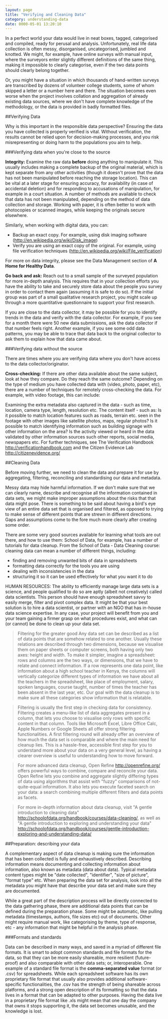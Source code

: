 ```yaml
---
layout: page
title: "Verifying and Cleaning Data"
category: understanding-data
date: 0000-05-01 13:20:10
---
```

In a perfect world your data would live in neat boxes, tagged, categorised and compiled, ready for perusal and analysis. Unfortunately, real life data collection is often messy, disorganised, uncategorised, jumbled and knotted. We might, for example, have online surveys with manual input, where the surveyors enter slightly different definitions of the same thing, making it impossible to clearly categorise, even if the two data points should clearly belong together.

Or, you might have a situation in which thousands of hand-written surveys are transcribed by dozens of volunteer college students, some of whom skipped a letter or a number here and there. The situation becomes even worse when the project involves collation and aggregation of already existing data sources, where we don't have complete knowledge of the methodology, or the data is provided in badly formatted files.

##Verifying Data

Why is this important in the responsible data perspective? Ensuring the data you have collected is properly verified is vital. Without verification, the results cannot be relied upon for decision-making processes, and you risk misrepresenting or doing harm to the populations you aim to help.

###Verifying data when you're close to the source

**Integrity:** Examine the raw data **before** doing anything to manipulate it. This usually includes making a complete backup of the original material, which is kept separate from any other activities (though it doesn't prove that the data has not been manipulated before reaching the storage location). This can be vital at a later stage for ensuring accuracy, for availability (in case of accidental deletion) and for responding to accusations of manipulation, for example in a court situation. A number of methods are available to check that data has not been manipulated, depending on the method of data collection and storage. Working with paper, it is often better to work with photocopies or scanned images, while keeping the originals secure elsewhere.

Similarly, when working with digital data, you can:

* Backup an exact copy. For example, using disk imaging software (http://en.wikipedia.org/wiki/Disk_image)
* Verify you are using an exact copy of the original. For example, using file verification techniques (http://en.wikipedia.org/wiki/File_verification)

For more on data integrity, please see the Data Management section of **A Home for Healthy Data**.

**Go back and ask:** Reach out to a small sample of the surveyed population for more in-depth analysis. This requires that in your collection efforts you have the ability to take and securely store data about the people you survey in order to contact them again (assuming it is safe to do so). If the initial group was part of a small qualitative research project, you might scale up through a more quantitative questionnaire to support your first research.

If you are close to the data collector, it may be possible for you to identify trends in the data and verify with the data collector. For example, if you see for a month there were 50 new data submissions, ask the data collector if that number feels right. Another example, if you see some odd data patterns, you may be able to trace that data back to the original collector to ask them to explain how that data came about.

###Verifying data without the source

There are times where you are verifying data where you don't have access to the data collector/originator.

**Cross-checking:** If there are other data available about the same subject, look at how they compare. Do they reach the same outcome? Depending on the type of medium you have collected data with (video, photo, paper, etc), there are a number of techniques for remotely cross-checking the data. For example, with video footage, this can include:

Examining the extra metadata also captured in the data - such as time, location, camera type, length, resolution etc.
The content itself - such as:
Is it possible to match location features such as roads, terrain etc. seen in the footage with other images like satellite photos, maps, regular photos?
Is it possible to match identifying information such as building signage with other information on the area?
Is the activity viewed or heard in the data validated by other information sources such other reports, social media, newspapers etc.
For further techniques, see The Verification Handbook http://verificationhandbook.com and the Citizen Evidence Lab http://citizenevidence.org/

##Cleaning Data

Before moving further, we need to clean the data and prepare it for use by aggregating, filtering, reconciling and standardising our data and metadata.

Messy data may hide harmful information. If we don't make sure that we can clearly name, describe and recognise all the information contained in data sets, we might make improper assumptions about the risks that that data might pose. There is something to be said about having a bird's eye view of an entire data set that is organised and filtered, as opposed to trying to make sense of different points that are strewn in different directions. Gaps and assumptions come to the fore much more clearly after creating some order.

There are some very good sources available for learning what tools are out there, and how to use them: School of Data, for example, has a number of tutorials for data cleanup. From the School of Data - Data Cleaning course: cleaning data can mean a number of different things, including:

* finding and removing unwanted bits of data in spreadsheets
* formatting data correctly for the tools you are using
* dealing with inconsistencies in the data
* structuring it so it can be used effectively for what you want it to do

HUMAN RESOURCES: The ability to efficiently manage large data sets is a science, and people qualified to do so are aptly (albeit not creatively) called data scientists. This person should have enough spreadsheet savvy to easily merge, filter and pivot complex data. It might be that your best solution is to hire a data scientist, or partner with an NGO that has in-house data science expertise. In any case, your project will benefit from you and your team gaining a firmer grasp on what procedures exist, and what can (or cannot) be done to clean up your data set.

>Filtering for the greater good
Any data set can be described as a list of data points that are somehow related to one another. Usually these relations are described through two dimensions, because we visualise them on paper sheets or computer screens, both having only two axes: height and width. To make it simpler, imagine a spreadsheet: rows and columns are the two ways, or dimensions, that we have to relate and connect information. If a row represents one data point, like information about a high school teacher in Kenya, the columns will vertically categorize different types of information we have about all the teachers in the spreadsheet, like place of employment, salary, spoken languages, course taught, number of times the teacher has been absent in the last year, etc. Our goal with the data cleanup is to make sure all these categories show information that is relatable.

>Filtering is usually the first step in checking data for consistency. Filtering creates a menu-like list of data aggregates present in a column, that lets you choose to visualise only rows with specific content in that column. Tools like Microsoft Excel,  Libre Office Calc, Apple Numbers or Google Sheets all offer strong filtering functionalities. A first filtering round will already offer an overview of how much the data set is comparable and where the main need for cleanup lies. This is a hassle-free, accessible first step for you to understand more about your data on a very general level, as having a clearer overview is useful to understanding how to move forward.

>For more advanced data cleanup, Open Refine http://openrefine.org/ offers powerful ways to combine, compare and reconcile your data. Open Refine lets you combine and aggregate slightly differing types of data using algorithms that assist with "fuzzy" comparisons of not-quite-equal information. It also lets you execute faceted search on your data: a search combining multiple different filters and data points as facets.

>For more in-depth information about data cleanup, visit "A gentle introduction to cleaning data" http://schoolofdata.org/handbook/courses/data-cleaning/, as well as "A gentle introduction to exploring and understanding your data" http://schoolofdata.org/handbook/courses/gentle-introduction-exploring-and-understanding-data/

##Preparation: describing your data

A complementary aspect of data cleanup is making sure the information that has been collected is fully and exhaustively described. Describing information means documenting and collecting information about information, also known as metadata (data about data). Typical metadata content types might be "date collected", "identifier", "size of picture", "format type" etc. When preparing the data set for analysis, look into all the metadata you might have that describe your data set and make sure they are documented.

While a great part of the description process will be directly connected to the data gathering phase, there are additional data points that can be defined during the preparation phase. Some might be automatic, like pulling metadata (timestamps, authors, file sizes etc) out of documents. Other might require manual work, like categorising by theme, type of response, etc - any information that might be helpful in the analysis phase.

###Formats and standards

Data can be described in many ways, and saved in a myriad of different file formats. It is smart to adopt common standards and file formats for the data, so that they can be more easily shareable, more resilient (future-proof) and also comparable with other data sets; or, interoperable. One example of a standard file format is the **comma-separated value** format (or .csv) for spreadsheets. While each spreadsheet software has its own proprietary file format that usually also provides additional software-specific functionalities, the .csv has the strength of being shareable across platforms, and a strong open description of its formatting so that the data lives in a format that can be adapted to other purposes. Having the data live in a proprietary file format like .xls might mean that one day the company that owns it stops supporting it, the data set becomes unusable, and the knowledge is lost.
